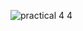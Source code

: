 ![practical 4 4](https://cloud.githubusercontent.com/assets/16960568/13106339/b6e50f3c-d58d-11e5-90b9-9f3fe98284f2.JPG)
